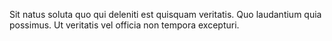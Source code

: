 Sit natus soluta quo qui deleniti est quisquam veritatis. Quo laudantium quia possimus. Ut veritatis vel officia non tempora excepturi.